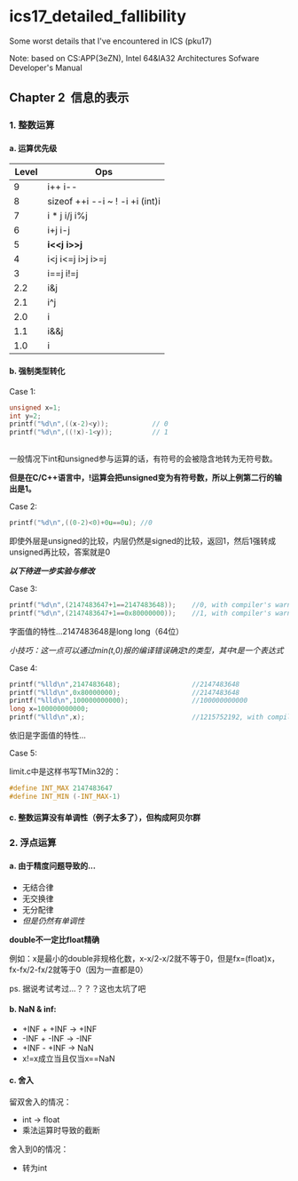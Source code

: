 # ics17_detailed_fallibility
Some worst details that I've encountered in ICS (pku17)

Note: based on CS:APP(3eZN), Intel 64&IA32 Architectures Sofware Developer's Manual

## Chapter 2  信息的表示

### 1. 整数运算

#### a. 运算优先级

| Level     |  Ops                                   |
|-----------|----------------------------------------|
| 9         | i++  i--                               |
| 8         | sizeof  ++i  --i  ~  !  -i  +i  (int)i |
| 7         | i * j  i/j  i%j                          |
| 6         | i+j  i-j                               |
| 5         | **i<<j**  **i>>j**                             |
| 4         | i<j  i<=j  i>j  i>=j                   |
| 3         | i==j  i!=j                             |
| 2.2       | i&j                                    |
| 2.1       | i^j                                    |
| 2.0       | i|j                                    |
| 1.1       | i&&j                                   |
| 1.0       | i||j                                   |


#### b. 强制类型转化

Case 1: 

```c
unsigned x=1;
int y=2;
printf("%d\n",((x-2)<y));           // 0
printf("%d\n",((!x)-1<y));          // 1
	
```

一般情况下int和unsigned参与运算的话，有符号的会被隐含地转为无符号数。

**但是在C/C++语言中，!运算会把unsigned变为有符号数，所以上例第二行的输出是1。**



Case 2:

```c
printf("%d\n",((0-2)<0)+0u==0u); //0
```

即使外层是unsigned的比较，内层仍然是signed的比较，返回1，然后1强转成unsigned再比较，答案就是0


***以下待进一步实验与修改***


Case 3:

```c
printf("%d\n",(2147483647+1==2147483648));    //0, with compiler's warning: Integer overflow in expression 2147483647+1
printf("%d\n",(2147483647+1==0x80000000));    //1, with compiler's warning: Integer overflow in expression 2147483647+1
```

字面值的特性...2147483648是long long（64位）

*小技巧：这一点可以通过min(t,0)报的编译错误确定t的类型，其中t是一个表达式*



Case 4:

```c
printf("%lld\n",2147483648);                  //2147483648
printf("%lld\n",0x80000000);                  //2147483648
printf("%lld\n",100000000000);                //100000000000
long x=100000000000;
printf("%lld\n",x);                           //1215752192, with compiler's warning: overflow in implicit constant conversion
```

依旧是字面值的特性...



Case 5: 

limit.c中是这样书写TMin32的：

```c
#define INT_MAX 2147483647
#define INT_MIN (-INT_MAX-1)
```



#### c. 整数运算没有单调性（例子太多了），但构成阿贝尔群

### 2. 浮点运算

#### a. 由于精度问题导致的...

* 无结合律
* 无交换律
* 无分配律
* *但是仍然有单调性*


**double不一定比float精确**

  例如：x是最小的double非规格化数，x-x/2-x/2就不等于0，但是fx=(float)x，fx-fx/2-fx/2就等于0（因为一直都是0）
  
  ps. 据说考试考过...？？？这也太坑了吧


#### b. NaN & inf:

* +INF + +INF -> +INF
* -INF + -INF -> -INF
* +INF - +INF -> NaN
* x!=x成立当且仅当x==NaN


#### c. 舍入

留双舍入的情况：

* int -> float
* 乘法运算时导致的截断


舍入到0的情况：
* 转为int
